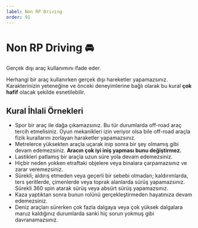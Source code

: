 ```yaml
---
label: Non RP Driving
order: 91
---
```


# Non RP Driving :oncoming_automobile:

Gerçek dışı araç kullanımını ifade eder.

Herhangi bir araç kullanırken gerçek dışı hareketler yapamazsınız. Karakterinizin yeteneğine ve önceki deneyimlerine bağlı olarak bu kural **çok hafif** olacak şekilde esnetilebilir.

## Kural İhlali Örnekleri

- Spor bir araç ile dağa çıkamazsınız. Bu tür durumlarda off-road araç tercih etmelisiniz. Oyun mekanikleri izin veriyor olsa bile off-road araçla fizik kurallarını zorlayan haraketler yapamazsınız.
- Metrelerce yüksekten araçla uçarak inip sonra bir şey olmamış gibi devam edemezsiniz. **Aracın çok iyi iniş yapması bunu değiştirmez.**
- Lastikleri patlamış bir araçla uzun süre yola devam edemezsiniz.
- Hiçbir neden yokken etraftaki objelere veya binalara çarpamazsınız ve zarar veremezsiniz.
- Sürekli; aldırış etmeden veya geçerli bir sebebi olmadan; kaldırımlarda, ters şeritlerde, çimenlerde veya toprak alanlarda sürüş yapamazsınız. Sürekli 360 spin atarak sürüş veya absürt sürüş yapamazsınız.
- Kaza yaptıktan sonra bunun rolünü gerçekleştirmeden hayatınıza devam edemezsiniz.
- Deniz araçları sürerken çok fazla dalgaya veya çok yüksek dalgalara maruz kaldığınız durumlarda sanki hiç sorun yokmuş gibi davranamazsınız.
